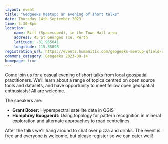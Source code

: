 ```yaml
---
layout: event
title: "Geogeeks meetup: an evening of short talks"
date: Thursday 14th September 2023
time: 5:30–8pm
location:
    name: Riff (Spacecubed), in the Town Hall area
    address: 45 St Georges Tce, Perth
    latitude: -31.955841
    longitude: 115.85898
registration_url: https://events.humanitix.com/geogeeks-meetup-qfield-osm-data-visualisation-and-more
commons_category: Geogeeks 2023-09-14
homepage: true
---
```


Come join us for a casual evening of short talks from local geospatial practitioners.
We'll learn about a range of topics centred on open source tools and datasets, and have opportunity to meet fellow open geospatial enthusiasts!
All are welcome.

The speakers are:

* **Grant Boxer:** Hyperspectral satellite data in QGIS
* **Humphrey Boogaerdt:** Using topology for pattern recognition in mineral exploration and alternate approaches to road centrelines



After the talks we'll hang around to chat over pizza and drinks. The event is free and everyone is welcome, but please register so we can cater well!
